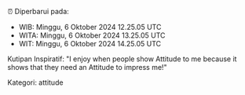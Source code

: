 ⏰ Diperbarui pada:
- WIB: Minggu, 6 Oktober 2024 12.25.05 UTC
- WITA: Minggu, 6 Oktober 2024 13.25.05 UTC
- WIT: Minggu, 6 Oktober 2024 14.25.05 UTC

Kutipan Inspiratif:
"I enjoy when people show Attitude to me because it shows that they need an Attitude to impress me!"


Kategori: attitude

